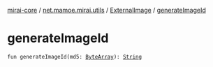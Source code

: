 [mirai-core](../../index.md) / [net.mamoe.mirai.utils](../index.md) / [ExternalImage](index.md) / [generateImageId](./generate-image-id.md)

# generateImageId

`fun generateImageId(md5: `[`ByteArray`](https://kotlinlang.org/api/latest/jvm/stdlib/kotlin/-byte-array/index.html)`): `[`String`](https://kotlinlang.org/api/latest/jvm/stdlib/kotlin/-string/index.html)